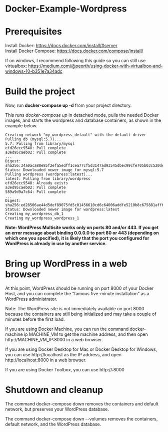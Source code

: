 # Docker-Example-Wordpress


# Prerequisites
Install Docker: https://docs.docker.com/install/#server  
Install Docker Compose: https://docs.docker.com/compose/install/  

If on windows, I recommend following this guide so you can still use virtualbox: https://medium.com/@peorth/using-docker-with-virtualbox-and-windows-10-b351e7a34adc  
  
  
  
# Build the project  
Now, run **docker-compose up -d** from your project directory.  

This runs *docker-compose up* in detached mode, pulls the needed Docker images, and starts the wordpress and database containers, as shown in the example below.  

```$ docker-compose up -d  
Creating network "my_wordpress_default" with the default driver  
Pulling db (mysql:5.7)...  
5.7: Pulling from library/mysql  
efd26ecc9548: Pull complete  
a3ed95caeb02: Pull complete  
...  
Digest: sha256:34a0aca88e85f2efa5edff1cea77cf5d3147ad93545dbec99cfe705b03c520de  
Status: Downloaded newer image for mysql:5.7  
Pulling wordpress (wordpress:latest)...  
latest: Pulling from library/wordpress  
efd26ecc9548: Already exists  
a3ed95caeb02: Pull complete  
589a9d9a7c64: Pull complete  
...  
Digest: sha256:ed28506ae44d5def89075fd5c01456610cd6c64006addfe5210b8c675881aff6  
Status: Downloaded newer image for wordpress:latest  
Creating my_wordpress_db_1  
Creating my_wordpress_wordpress_1  
```
**Note: WordPress Multisite works only on ports 80 and/or 443. If you get an error message about binding 0.0.0.0 to port 80 or 443 (depending on which one you specified), it is likely that the port you configured for WordPress is already in use by another service.**  
  
# Bring up WordPress in a web browser  
At this point, WordPress should be running on port 8000 of your Docker Host, and you can complete the “famous five-minute installation” as a WordPress administrator.  
  
Note: The WordPress site is not immediately available on port 8000 because the containers are still being initialized and may take a couple of minutes before the first load.  
  
If you are using Docker Machine, you can run the command docker-machine ip MACHINE_VM to get the machine address, and then open http://MACHINE_VM_IP:8000 in a web browser.  
  
If you are using Docker Desktop for Mac or Docker Desktop for Windows, you can use http://localhost as the IP address, and open http://localhost:8000 in a web browser.  
  
If you are using Docker Toolbox, you can use http://<the ip docker toolbox told you it would be on>:8000  
  
# Shutdown and cleanup  
The command docker-compose down removes the containers and default network, but preserves your WordPress database.  
  
The command docker-compose down --volumes removes the containers, default network, and the WordPress database.  
  